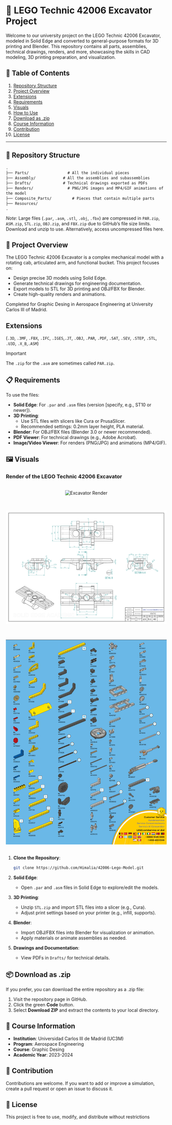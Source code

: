 # 🌌 LEGO Technic 42006 Excavator Project

Welcome to our university project on the LEGO Technic 42006 Excavator, modeled in Solid Edge and converted to general-purpose formats for 3D printing and Blender. This repository contains all parts, assemblies, technical drawings, renders, and more, showcasing the skills in CAD modeling, 3D printing preparation, and visualization.

## 📑 Table of Contents
1. [Repository Structure](#-repository-structure)
2. [Project Overview](#-project-overview)
3. [Extensions](#-extensions)
4. [Requirements](#%EF%B8%8F-requirements)
5. [Visuals](#-visuals)
6. [How to Use](#-how-to-use)
7. [Download as .zip](#-download-as-zip)
8. [Course Information](#-course-information)
9. [Contribution](#-contribution)
10. [License](#-license)

---

## 📁 Repository Structure

```
.
├── Parts/                 # All the individual pieces
├── Assembly/            # All the assemblies and subassemblies
├── Drafts/              # Technical drawings exported as PDFs
├── Renders/               # PNG/JPG images and MP4/GIF animations of the model
├── Composite_Parts/         # Pieces that contain multiple parts
├── Resources/
.
```
*Note*: Large files (`.par`, `.asm`, `.stl`, `.obj`, `.fbx`) are compressed in `PAR.zip`, `ASM.zip`, `STL.zip`, `OBJ.zip`, and `FBX.zip` due to GitHub’s file size limits. Download and unzip to use. Alternatively, access uncompressed files here.

## 🚀 Project Overview

The LEGO Technic 42006 Excavator is a complex mechanical model with a rotating cab, articulated arm, and functional bucket. This project focuses on:

- Design precise 3D models using Solid Edge.
- Generate technical drawings for engineering documentation.
- Export models to STL for 3D printing and OBJ/FBX for Blender.
- Create high-quality renders and animations.

Completed for Graphic Desing in Aerospace Engineering at University Carlos III of Madrid.

## Extensions

(`.3D`, `.3MF`, `.FBX`, `.IFC`, `.IGES`,`.JT`, `.OBJ`, `.PAR`, `.PDF`, `.SAT`, `.SEV`, `.STEP`, `.STL`, `.U3D`, `.X_B`,`.ASM`)

> [!IMPORTANT]
> The `.zip` for the `.asm` are sometimes called `PAR.zip`.

## 📋 Requirements

To use the files:

- **Solid Edge**: For `.par` and `.asm` files (version \[specify, e.g., ST10 or newer\]).
- **3D Printing**:
  - Use STL files with slicers like Cura or PrusaSlicer.
  - Recommended settings: 0.2mm layer height, PLA material.
- **Blender**: For OBJ/FBX files (Blender 3.0 or newer recommended).
- **PDF Viewer**: For technical drawings (e.g., Adobe Acrobat).
- **Image/Video Viewer**: For renders (PNG/JPG) and animations (MP4/GIF).

## 🖼️ Visuals

### Render of the LEGO Technic 42006 Excavator

<p align="center">
  <img src="Renders/Total.jpg" alt="Excavator Render" style="margin-top: 16px; margin-bottom: 16px;" />
</p>

<p align="center">
  <img src="Resources/Gray_4566742_AVV-1.png" alt="Technical Drawing" style="margin-top: 16px; margin-bottom: 16px;" />
</p>

<p align="center">
  <img src="Resources/Pieces.png" alt="Pieces" style="margin-top: 16px; margin-bottom: 16px;" />
</p>

1. **Clone the Repository**:

   ```bash
   git clone https://github.com/Himalia/42006-Lego-Model.git
   ```

2. **Solid Edge**:

   - Open `.par` and `.asm` files in Solid Edge to explore/edit the models.

3. **3D Printing**:

   - Unzip `STL.zip` and import STL files into a slicer (e.g., Cura).
   - Adjust print settings based on your printer (e.g., infill, supports).

4. **Blender**:

   - Import OBJ/FBX files into Blender for visualization or animation.
   - Apply materials or animate assemblies as needed.

5. **Drawings and Documentation**:

   - View PDFs in `Drafts/` for technical details.


## 📦 Download as .zip
If you prefer, you can download the entire repository as a .zip file:

1. Visit the repository page in GitHub.
2. Click the green **Code** button.
3. Select **Download ZIP** and extract the contents to your local directory.



## 📘 Course Information

- **Institution**: Universidad Carlos III de Madrid (UC3M)
- **Program**: Aerospace Engineering
- **Course**: Graphic Desing
- **Academic Year**: 2023-2024

## 🤝 Contribution
Contributions are welcome. If you want to add or improve a simulation, create a pull request or open an issue to discuss it.

## 📄 License
This project is free to use, modify, and distribute without restrictions

